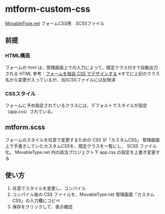 # mtform-custom-css
[MovableType.net](https://movabletype.net/) フォームCSS用　SCSSファイル

## 前提
### HTML構造
フォームの html は、管理画面上での入力によって、既定クラス付きで自動出力される HTML
参考：[フォームを独自 CSS でデザインする](https://movabletype.net/support/form/custom-css.html)
※すでに上記のクラス名から変更が入っているが、当SCSSファイルには反映済

### CSSスタイル
フォームに予め指定されているクラスには、デフォルトでスタイルが設定（app.css）されている。

## mtform.scss
フォームのスタイルを任意で変更するための CSS が「カスタムCSS」
管理画面上で手書きしていたカスタムCSSを、既定クラスを一覧にし、 SCSS ファイル化。
MovableType.net 内の該当プロジェクト下 app.css の設定を上書き変更する

## 使い方
1. 任意でスタイルを変更し、コンパイル
2. コンパイル後の CSS ファイルを、MovableType.net 管理画面「カスタムCSS」の入力欄にコピペ
3. 保存をクリックして、表示確認
